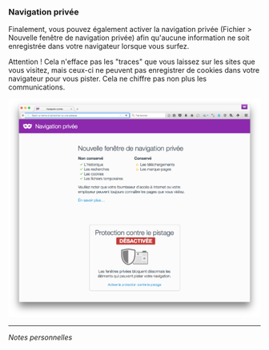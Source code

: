 ### Navigation privée

Finalement, vous pouvez également activer la navigation privée (Fichier > Nouvelle fenêtre de navigation privée) afin qu'aucune information ne soit enregistrée dans votre navigateur lorsque vous surfez.

Attention ! Cela n'efface pas les "traces" que vous laissez sur les sites que vous visitez, mais ceux-ci ne peuvent pas enregistrer de cookies dans votre navigateur pour vous pister. Cela ne chiffre pas non plus les communications.

![Navigation privée](../img/Firefox-navigation-privee.png)

---
*Notes personnelles*

